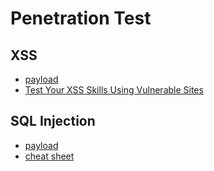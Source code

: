 # Penetration Test
## XSS
- [payload](https://github.com/payloadbox/xss-payload-list)
- [Test Your XSS Skills Using Vulnerable Sites](https://www.acunetix.com/blog/web-security-zone/test-xss-skills-vulnerable-sites/)

## SQL Injection
- [payload](https://github.com/payloadbox/sql-injection-payload-list)
- [cheat sheet](https://portswigger.net/web-security/sql-injection/cheat-sheet)